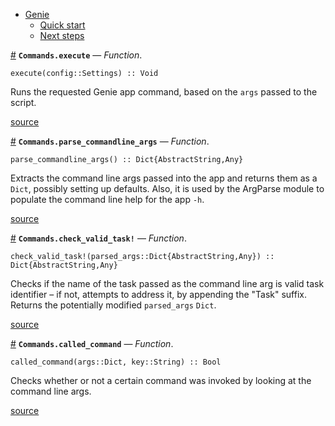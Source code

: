 

- [Genie](index.md#Genie-1)
    - [Quick start](index.md#Quick-start-1)
    - [Next steps](index.md#Next-steps-1)

<a id='Commands.execute' href='#Commands.execute'>#</a>
**`Commands.execute`** &mdash; *Function*.



```
execute(config::Settings) :: Void
```

Runs the requested Genie app command, based on the `args` passed to the script.


<a target='_blank' href='https://github.com/essenciary/Genie.jl/tree/1aab131c148827d91cab858ce55f693885b4501f/src/Commands.jl#L9-L13' class='documenter-source'>source</a><br>

<a id='Commands.parse_commandline_args' href='#Commands.parse_commandline_args'>#</a>
**`Commands.parse_commandline_args`** &mdash; *Function*.



```
parse_commandline_args() :: Dict{AbstractString,Any}
```

Extracts the command line args passed into the app and returns them as a `Dict`, possibly setting up defaults. Also, it is used by the ArgParse module to populate the command line help for the app `-h`.


<a target='_blank' href='https://github.com/essenciary/Genie.jl/tree/1aab131c148827d91cab858ce55f693885b4501f/src/Commands.jl#L83-L88' class='documenter-source'>source</a><br>

<a id='Commands.check_valid_task!' href='#Commands.check_valid_task!'>#</a>
**`Commands.check_valid_task!`** &mdash; *Function*.



```
check_valid_task!(parsed_args::Dict{AbstractString,Any}) :: Dict{AbstractString,Any}
```

Checks if the name of the task passed as the command line arg is valid task identifier – if not, attempts to address it, by appending the "Task" suffix. Returns the potentially modified `parsed_args` `Dict`.


<a target='_blank' href='https://github.com/essenciary/Genie.jl/tree/1aab131c148827d91cab858ce55f693885b4501f/src/Commands.jl#L169-L174' class='documenter-source'>source</a><br>

<a id='Commands.called_command' href='#Commands.called_command'>#</a>
**`Commands.called_command`** &mdash; *Function*.



```
called_command(args::Dict, key::String) :: Bool
```

Checks whether or not a certain command was invoked by looking at the command line args.


<a target='_blank' href='https://github.com/essenciary/Genie.jl/tree/1aab131c148827d91cab858ce55f693885b4501f/src/Commands.jl#L183-L187' class='documenter-source'>source</a><br>

